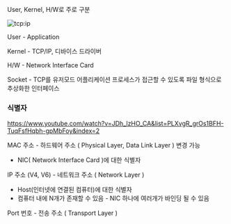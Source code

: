 User, Kernel, H/W로 주로 구분

![tcp:ip](https://github.com/olzlgur/CS_STUDY/assets/77485914/03eae610-470d-43f5-8f98-fc6aad05115d)

User - Application

Kernel - TCP/IP, 디바이스 드라이버

H/W - Network Interface Card

Socket - TCP를 유저모드 어플리케이션 프로세스가 접근할 수 있도록 파일 형식으로 추상화한 인터페이스

### 식별자

https://www.youtube.com/watch?v=JDh_lzHO_CA&list=PLXvgR_grOs1BFH-TuqFsfHqbh-gpMbFoy&index=2

MAC 주소 - 하드웨어 주소 ( Physical Layer, Data Link Layer ) 변경 가능

- NIC( Network Interface Card )에 대한 식별자

IP 주소 (V4, V6) - 네트워크 주소 ( Network Layer )

- Host(인터넷에 연결된 컴퓨터)에 대한 식별자
- 컴퓨터 내에 N개가 존재할 수 있음 - NIC 하나에 여러개가 바인딩 될 수 있음

Port  번호 - 전송 주소 ( Transport Layer )
